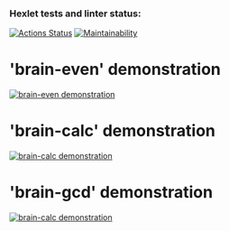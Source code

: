 ### Hexlet tests and linter status:
[![Actions Status](https://github.com/ikhanter/python-project-49/workflows/hexlet-check/badge.svg)](https://github.com/ikhanter/python-project-49/actions)
[![Maintainability](https://api.codeclimate.com/v1/badges/264d99eef6658306b341/maintainability)](https://codeclimate.com/github/ikhanter/python-project-49/maintainability)

# 'brain-even' demonstration
[![brain-even demonstration](https://asciinema.org/a/dXNtBowgPaM669PlsU2PosGHL.png)](https://asciinema.org/a/dXNtBowgPaM669PlsU2PosGHL)

# 'brain-calc' demonstration
[![brain-calc demonstration](https://asciinema.org/a/QRr8hpSEabrTLqrMmvKhwGyzv.png)](https://asciinema.org/a/QRr8hpSEabrTLqrMmvKhwGyzv)

# 'brain-gcd' demonstration
[![brain-calc demonstration](https://asciinema.org/a/TwvQxFl5RGBMxoU1snOAaHz7T.png)](https://asciinema.org/a/TwvQxFl5RGBMxoU1snOAaHz7T)